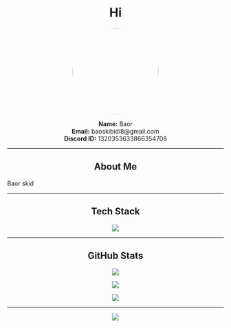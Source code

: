 <h1 align="center">Hi</h1>

<p align="center">
  <img src="https://avatars.githubusercontent.com/SkibidiHub111" width="200" style="border-radius:50%">
</p>

<p align="center">
  <b>Name:</b> Baor<br>
  <b>Email:</b> baoskibidi8@gmail.com<br>
  <b>Discord ID:</b> 1320353633866354708
</p>

---

<h2 align="center">About Me</h2>

Baor skid

---

<h2 align="center">Tech Stack</h2>

<p align="center">
  <img src="https://skillicons.dev/icons?i=python,lua,html" />
</p>

---

<h2 align="center">GitHub Stats</h2>

<p align="center">
  <img src="https://github-readme-stats.vercel.app/api?username=SkibidiHub111&show_icons=true&theme=radical" />
</p>

<p align="center">
  <img src="https://github-readme-streak-stats.herokuapp.com/?user=SkibidiHub111&theme=radical" />
</p>

<p align="center">
  <img src="https://github-readme-stats.vercel.app/api/top-langs/?username=SkibidiHub111&layout=compact&theme=radical" />
</p>

---

<p align="center">
  <img src="https://komarev.com/ghpvc/?username=SkibidiHub111&color=blueviolet&style=for-the-badge" />
</p>
